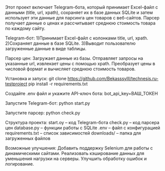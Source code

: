 Этот проект включает Telegram-бота, который принимает Excel-файл с данными (title, url, xpath), сохраняет их в базе данных SQLite и затем использует эти данные для парсинга цен товаров с веб-сайтов. Парсер получает данные о ценах и рассчитывает среднюю стоимость товара по каждому сайту.

Telegram-бот:
1)Принимает Excel-файл с колонками title, url, xpath. 
2)Сохраняет данные в базе SQLite. 
3)Выводит пользователю загруженные данные в виде таблицы.

Парсер цен: 
Загружает данные из базы. 
Отправляет запросы на указанные url, извлекает цены с помощью xpath. 
Преобразует цены в числовой формат и вычисляет среднюю стоимость товаров.

Установка и запуск: 
git clone https://github.com/Bekasssylll/technesis.ru-testproject 
pip install -r requirements.txt

Создайте .env файл и укажите API-ключ бота: 
bot_api_key=ВАШ_ТОКЕН

Запустите Telegram-бот: python start.py

Запустите парсер: python check.py

Структура проекта: 
start.oy – код Telegram-бота 
check.py – код парсера цен database.py – функции работы с SQLite 
.env – файл с конфигурацией 
requirements.txt – список зависимостей downloads/ – папка для загруженных файлов

Возможные улучшения: Добавить поддержку Selenium для работы с динамическими сайтами. Реализовать кэширование данных для уменьшения нагрузки на серверы. Улучшить обработку ошибок и логирование.
